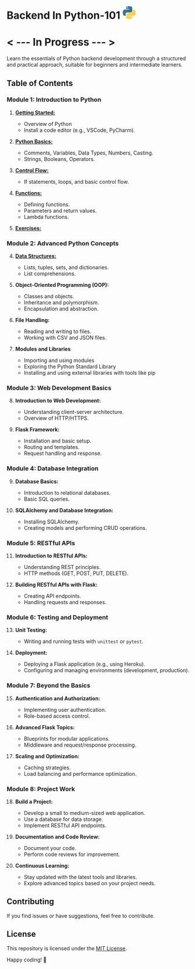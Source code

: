 # Backend In Python-101 <img src="./Img/python.png" width="35">

# < --- In Progress --- >

Learn the essentials of Python backend development through a structured and practical approach, suitable for beginners and intermediate learners.

## Table of Contents

### Module 1: Introduction to Python

1.  **[Getting Started:](./M-1/01-Getting-Started.md)**

    - Overview of Python
    - Install a code editor (e.g., VSCode, PyCharm).

2.  **[Python Basics:](./M-1/02-Basics.md)**

    - Comments, Variables, Data Types, Numbers, Casting.
    - Strings, Booleans, Operators.

3.  **[Control Flow:](./M-1/03-Control-Flow.md)**

    - If statements, loops, and basic control flow.

4.  **[Functions:](./M-1/04-Functions.md)**

    - Defining functions.
    - Parameters and return values.
    - Lambda functions.

5.  **[Exercises:](./M-1/05-Exercises.md)**

### Module 2: Advanced Python Concepts

4.  **[Data Structures:](./M-2/01-Data-Structures.md)**

    - Lists, tuples, sets, and dictionaries.
    - List comprehensions.

5.  **Object-Oriented Programming (OOP):**

    - Classes and objects.
    - Inheritance and polymorphism.
    - Encapsulation and abstraction.

6.  **File Handling:**

    - Reading and writing to files.
    - Working with CSV and JSON files.

7.  **Modules and Libraries**

    - Importing and using modules
    - Exploring the Python Standard Library
    - Installing and using external libraries with tools like pip

### Module 3: Web Development Basics

8.  **Introduction to Web Development:**

    - Understanding client-server architecture.
    - Overview of HTTP/HTTPS.

9.  **Flask Framework:**

    - Installation and basic setup.
    - Routing and templates.
    - Request handling and response.

### Module 4: Database Integration

9.  **Database Basics:**

    - Introduction to relational databases.
    - Basic SQL queries.

10. **SQLAlchemy and Database Integration:**

    - Installing SQLAlchemy.
    - Creating models and performing CRUD operations.

### Module 5: RESTful APIs

11. **Introduction to RESTful APIs:**

    - Understanding REST principles.
    - HTTP methods (GET, POST, PUT, DELETE).

12. **Building RESTful APIs with Flask:**

    - Creating API endpoints.
    - Handling requests and responses.

### Module 6: Testing and Deployment

13. **Unit Testing:**

    - Writing and running tests with `unittest` or `pytest`.

14. **Deployment:**

    - Deploying a Flask application (e.g., using Heroku).
    - Configuring and managing environments (development, production).

### Module 7: Beyond the Basics

15. **Authentication and Authorization:**

    - Implementing user authentication.
    - Role-based access control.

16. **Advanced Flask Topics:**

    - Blueprints for modular applications.
    - Middleware and request/response processing.

17. **Scaling and Optimization:**

    - Caching strategies.
    - Load balancing and performance optimization.

### Module 8: Project Work

18. **Build a Project:**

    - Develop a small to medium-sized web application.
    - Use a database for data storage.
    - Implement RESTful API endpoints.

19. **Documentation and Code Review:**

    - Document your code.
    - Perform code reviews for improvement.

20. **Continuous Learning:**

    - Stay updated with the latest tools and libraries.
    - Explore advanced topics based on your project needs.

## Contributing

If you find issues or have suggestions, feel free to contribute.

## License

This repository is licensed under the [MIT License](LICENSE).

Happy coding! 🐍
